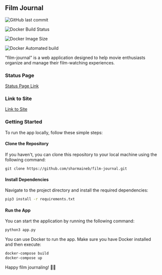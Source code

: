 ## Film Journal

![GitHub last commit](https://img.shields.io/github/last-commit/sharmaineb/film-journal)

![Docker Build Status](https://img.shields.io/docker/build/sharmaineb/film-journal)

![Docker Image Size](https://img.shields.io/docker/image-size/sharmaineb/film-journal)

![Docker Automated build](https://img.shields.io/docker/automated/sharmaineb/film-journal)

"film-journal" is a web application designed to help movie enthusiasts organize and manage their film-watching experiences. 

### Status Page
[Status Page Link](https://stats.uptimerobot.com/ZxZ8nCPQOR/795385174)

### Link to Site
[Link to Site](https://film-journal-app.dev.shaaaarmaineb.me/)

### Getting Started

To run the app locally, follow these simple steps:

#### Clone the Repository

If you haven't, you can clone this repository to your local machine using the following command:

```
git clone https://github.com/sharmaineb/film-journal.git
```

#### Install Dependencies

Navigate to the project directory and install the required dependencies:

```bash
pip3 install -r requirements.txt
```

#### Run the App

You can start the application by running the following command:

```bash
python3 app.py
```
You can use Docker to run the app. Make sure you have Docker installed and then execute:

```bash
docker-compose build
docker-compose up
```
Happy film journaling! 🎥📝
